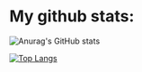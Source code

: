 # My github stats:

![Anurag's GitHub stats](https://github-readme-stats.vercel.app/api?username=DorianLudm&show_icons=true&theme=tokyonight)  

[![Top Langs](https://github-readme-stats.vercel.app/api/top-langs/?username=DorianLudm)](https://github.com/anuraghazra/github-readme-stats)  
